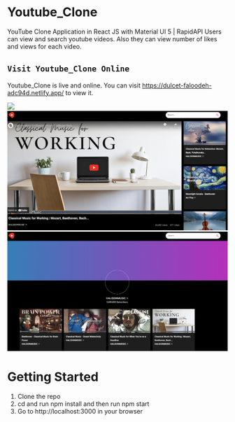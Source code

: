 # Youtube_Clone

YouTube Clone Application in React JS with Material UI 5 | RapidAPI
Users can view and search youtube videos. Also they can view number of likes and views for each video.

## `Visit Youtube_Clone Online`
Youtube_Clone is live and online.
You can visit https://dulcet-faloodeh-adc94d.netlify.app/ to view it.

![](docs/youtubeHome.png)
![](docs/music.png)
![](docs/channel.png)


# Getting Started

1. Clone the repo
3. cd and run npm install and then run npm start
4. Go to http://localhost:3000 in your browser

